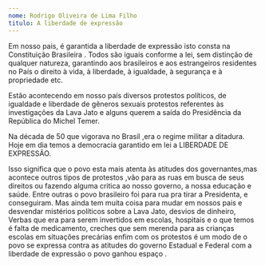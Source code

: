 ```yaml
---
nome: Rodrigo Oliveira de Lima Filho
titulo: A liberdade de expressão
---
```


Em nosso pais, é garantida a liberdade de expressão isto consta na Constituição Brasileira . Todos são iguais conforme a lei, sem distinção de qualquer natureza, garantindo aos brasileiros e aos estrangeiros residentes no País o direito à vida, à liberdade, à igualdade, à segurança e à propriedade etc.

Estão acontecendo em nosso país diversos protestos políticos, de igualdade e liberdade de gêneros sexuais protestos  referentes às investigações da Lava Jato e alguns querem a saída do Presidência da República do Michel Temer.

Na década de 50 que vigorava no Brasil ,era o regime militar a ditadura. Hoje em dia temos a democracia garantido em lei a LIBERDADE DE EXPRESSÃO.

Isso significa que o povo esta mais atenta às atitudes dos governantes,mas  acontece outros tipos de protestos ,vão para as ruas em busca de seus  direitos ou fazendo alguma critica ao nosso governo, a nossa educação e saúde. Entre outras o povo brasileiro foi para rua pra tirar a Presidenta, e  conseguiram. Mas ainda tem muita coisa para mudar em nossos pais e desvendar mistérios políticos sobre a Lava Jato, desvios de dinheiro, Verbas que era para serem invertidos em escolas, hospitais e  o que temos é falta de  medicamento, creches que  sem merenda para as  crianças escolas em situações precárias enfim com os protestos é um modo de o povo se expressa contra as atitudes  do  governo Estadual e Federal  com a liberdade de expressão o povo ganhou espaço .


